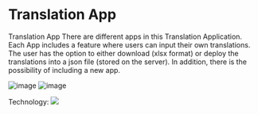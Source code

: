 # Translation App
 Translation App 
There are different apps in this Translation Application.
Each App includes a feature where users can input their own translations. 
The user has the option to either download (xlsx format) or deploy the translations into a json file (stored on the server).
In addition, there is the possibility of including a new app.

 
![image](https://github.com/hadartayar/Translation-App/assets/49910770/f575ec70-6b35-4987-8eab-979d98109151)
![image](https://github.com/hadartayar/Translation-App/assets/49910770/ee262f0f-3665-4b15-acee-e3d0328c805f)


Technology:
    <img src="https://skillicons.dev/icons?i=git,react,ts,cs,dotnet" />

